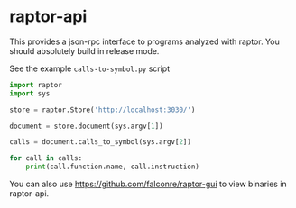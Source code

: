 # raptor-api

This provides a json-rpc interface to programs analyzed with raptor. You should absolutely build in release mode.

See the example `calls-to-symbol.py` script

```python
import raptor
import sys

store = raptor.Store('http://localhost:3030/')

document = store.document(sys.argv[1])

calls = document.calls_to_symbol(sys.argv[2])

for call in calls:
    print(call.function.name, call.instruction)
```

You can also use https://github.com/falconre/raptor-gui to view binaries in raptor-api.
